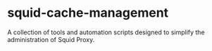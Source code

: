 # squid-cache-management
A collection of tools and automation scripts designed to simplify the administration of Squid Proxy.
